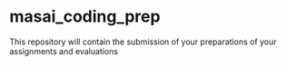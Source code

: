 # masai_coding_prep
This repository will contain the submission of your preparations of your assignments and evaluations
